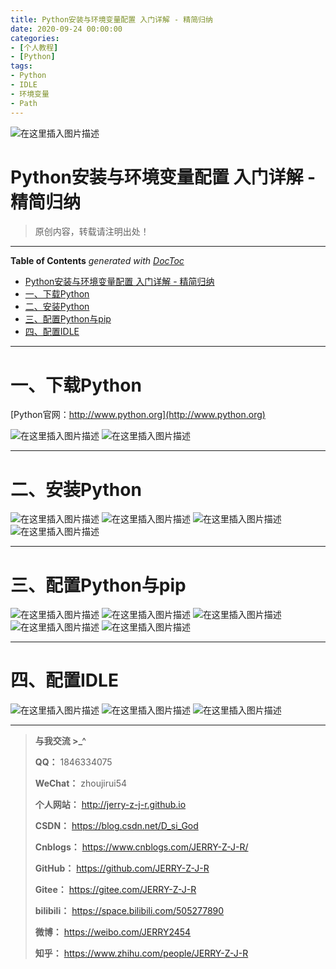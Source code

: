 ```yaml
---
title: Python安装与环境变量配置 入门详解 - 精简归纳
date: 2020-09-24 00:00:00
categories: 
- [个人教程]
- [Python]
tags:
- Python
- IDLE
- 环境变量
- Path
---
```

![在这里插入图片描述](https://img-blog.csdnimg.cn/20200923235907456.png?x-oss-process=image/watermark,type_ZmFuZ3poZW5naGVpdGk,shadow_10,text_aHR0cHM6Ly9ibG9nLmNzZG4ubmV0L0Rfc2lfR29k,size_16,color_FFFFFF,t_70#pic_center)
<!--more-->
# Python安装与环境变量配置 入门详解 - 精简归纳

> 原创内容，转载请注明出处！

---

<!-- START doctoc generated TOC please keep comment here to allow auto update -->
<!-- DON'T EDIT THIS SECTION, INSTEAD RE-RUN doctoc TO UPDATE -->
**Table of Contents**  *generated with [DocToc](https://github.com/thlorenz/doctoc)*

- [Python安装与环境变量配置 入门详解 - 精简归纳](#python%E5%AE%89%E8%A3%85%E4%B8%8E%E7%8E%AF%E5%A2%83%E5%8F%98%E9%87%8F%E9%85%8D%E7%BD%AE-%E5%85%A5%E9%97%A8%E8%AF%A6%E8%A7%A3---%E7%B2%BE%E7%AE%80%E5%BD%92%E7%BA%B3)
- [一、下载Python](#%E4%B8%80%E4%B8%8B%E8%BD%BDpython)
- [二、安装Python](#%E4%BA%8C%E5%AE%89%E8%A3%85python)
- [三、配置Python与pip](#%E4%B8%89%E9%85%8D%E7%BD%AEpython%E4%B8%8Epip)
- [四、配置IDLE](#%E5%9B%9B%E9%85%8D%E7%BD%AEidle)

<!-- END doctoc generated TOC please keep comment here to allow auto update -->

---
# 一、下载Python
[Python官网：http://www.python.org](http://www.python.org)

![在这里插入图片描述](https://img-blog.csdnimg.cn/20200923235907456.png?x-oss-process=image/watermark,type_ZmFuZ3poZW5naGVpdGk,shadow_10,text_aHR0cHM6Ly9ibG9nLmNzZG4ubmV0L0Rfc2lfR29k,size_16,color_FFFFFF,t_70#pic_center)
![在这里插入图片描述](https://img-blog.csdnimg.cn/20200924000047123.png?x-oss-process=image/watermark,type_ZmFuZ3poZW5naGVpdGk,shadow_10,text_aHR0cHM6Ly9ibG9nLmNzZG4ubmV0L0Rfc2lfR29k,size_16,color_FFFFFF,t_70#pic_center)


---


# 二、安装Python
![在这里插入图片描述](https://img-blog.csdnimg.cn/20200924000408703.png?x-oss-process=image/watermark,type_ZmFuZ3poZW5naGVpdGk,shadow_10,text_aHR0cHM6Ly9ibG9nLmNzZG4ubmV0L0Rfc2lfR29k,size_16,color_FFFFFF,t_70#pic_center)
![在这里插入图片描述](https://img-blog.csdnimg.cn/20200924000419866.png?x-oss-process=image/watermark,type_ZmFuZ3poZW5naGVpdGk,shadow_10,text_aHR0cHM6Ly9ibG9nLmNzZG4ubmV0L0Rfc2lfR29k,size_16,color_FFFFFF,t_70#pic_center)
![在这里插入图片描述](https://img-blog.csdnimg.cn/20200924000428164.png?x-oss-process=image/watermark,type_ZmFuZ3poZW5naGVpdGk,shadow_10,text_aHR0cHM6Ly9ibG9nLmNzZG4ubmV0L0Rfc2lfR29k,size_16,color_FFFFFF,t_70#pic_center)
![在这里插入图片描述](https://img-blog.csdnimg.cn/20200924000436893.png?x-oss-process=image/watermark,type_ZmFuZ3poZW5naGVpdGk,shadow_10,text_aHR0cHM6Ly9ibG9nLmNzZG4ubmV0L0Rfc2lfR29k,size_16,color_FFFFFF,t_70#pic_center)

---


# 三、配置Python与pip

![在这里插入图片描述](https://img-blog.csdnimg.cn/20200924000531468.png?x-oss-process=image/watermark,type_ZmFuZ3poZW5naGVpdGk,shadow_10,text_aHR0cHM6Ly9ibG9nLmNzZG4ubmV0L0Rfc2lfR29k,size_16,color_FFFFFF,t_70#pic_center)
![在这里插入图片描述](https://img-blog.csdnimg.cn/20200924000543579.png?x-oss-process=image/watermark,type_ZmFuZ3poZW5naGVpdGk,shadow_10,text_aHR0cHM6Ly9ibG9nLmNzZG4ubmV0L0Rfc2lfR29k,size_16,color_FFFFFF,t_70#pic_center)
![在这里插入图片描述](https://img-blog.csdnimg.cn/20200924000556835.png?x-oss-process=image/watermark,type_ZmFuZ3poZW5naGVpdGk,shadow_10,text_aHR0cHM6Ly9ibG9nLmNzZG4ubmV0L0Rfc2lfR29k,size_16,color_FFFFFF,t_70#pic_center)
![在这里插入图片描述](https://img-blog.csdnimg.cn/20200924000623280.png?x-oss-process=image/watermark,type_ZmFuZ3poZW5naGVpdGk,shadow_10,text_aHR0cHM6Ly9ibG9nLmNzZG4ubmV0L0Rfc2lfR29k,size_16,color_FFFFFF,t_70#pic_center)
![在这里插入图片描述](https://img-blog.csdnimg.cn/20200924000637367.png?x-oss-process=image/watermark,type_ZmFuZ3poZW5naGVpdGk,shadow_10,text_aHR0cHM6Ly9ibG9nLmNzZG4ubmV0L0Rfc2lfR29k,size_16,color_FFFFFF,t_70#pic_center)

---

# 四、配置IDLE
![在这里插入图片描述](https://img-blog.csdnimg.cn/20200924000722569.png?x-oss-process=image/watermark,type_ZmFuZ3poZW5naGVpdGk,shadow_10,text_aHR0cHM6Ly9ibG9nLmNzZG4ubmV0L0Rfc2lfR29k,size_16,color_FFFFFF,t_70#pic_center)
![在这里插入图片描述](https://img-blog.csdnimg.cn/20200924000736576.png?x-oss-process=image/watermark,type_ZmFuZ3poZW5naGVpdGk,shadow_10,text_aHR0cHM6Ly9ibG9nLmNzZG4ubmV0L0Rfc2lfR29k,size_16,color_FFFFFF,t_70#pic_center)
![在这里插入图片描述](https://img-blog.csdnimg.cn/20200924000750767.png?x-oss-process=image/watermark,type_ZmFuZ3poZW5naGVpdGk,shadow_10,text_aHR0cHM6Ly9ibG9nLmNzZG4ubmV0L0Rfc2lfR29k,size_16,color_FFFFFF,t_70#pic_center)

---


> **与我交流 >_^**
>
> **QQ：** 1846334075
>
> **WeChat：** zhoujirui54
>
> **个人网站：** <http://jerry-z-j-r.github.io>	
>
> **CSDN：** <https://blog.csdn.net/D_si_God>
>
> **Cnblogs：** <https://www.cnblogs.com/JERRY-Z-J-R/>
>
> **GitHub：** <https://github.com/JERRY-Z-J-R>
>
> **Gitee：** <https://gitee.com/JERRY-Z-J-R>
>
> **bilibili：** <https://space.bilibili.com/505277890>
>
> **微博：** <https://weibo.com/JERRY2454>
>
> **知乎：** <https://www.zhihu.com/people/JERRY-Z-J-R>


